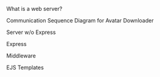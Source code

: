 What is a web server?

Communication Sequence Diagram for Avatar Downloader

Server w/o Express

Express

Middleware

EJS Templates
